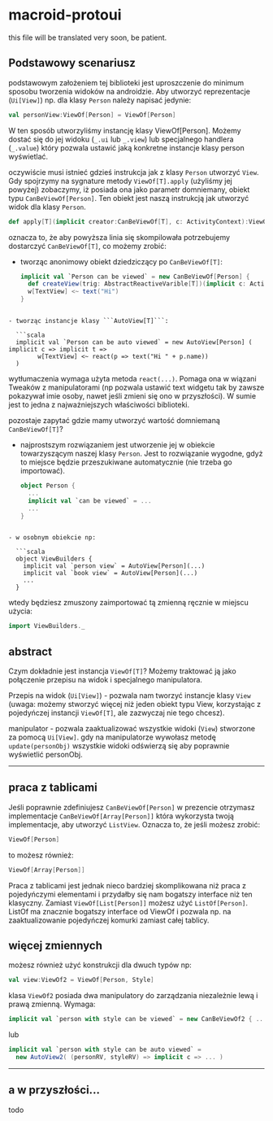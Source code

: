 macroid-protoui
=======================

this file will be translated very soon, be patient.

Podstawowy scenariusz
-----------------------

podstawowym założeniem tej biblioteki jest uproszczenie do minimum sposobu tworzenia widoków na androidzie. 
Aby utworzyć reprezentacje (```Ui[View]```) np. dla klasy ```Person``` należy napisać jedynie:

  ```scala
  val personView:ViewOf[Person] = ViewOf[Person]
```

W ten sposób utworzyliśmy instancję klasy ViewOf[Person]. Możemy dostać się do jej widoku (```_.ui``` lub ```_.view```) lub specjalnego handlera (```_.value```) który pozwala ustawić jaką konkretne instancje klasy person wyświetlać.

oczywiście musi istnieć gdzieś instrukcja jak z klasy ```Person``` utworzyć ```View```. Gdy spojrzymy na sygnature metody ```ViewOf[T].apply``` (użyliśmy jej powyżej) zobaczymy, iż posiada ona jako parametr domniemany, obiekt typu ```CanBeViewOf[Person]```. Ten obiekt jest naszą instrukcją jak utworzyć widok dla klasy ```Person```.  

  ```scala
  def apply[T](implicit creator:CanBeViewOf[T], c: ActivityContext):ViewOf[T]
```

oznacza to, że aby powyższa linia się skompilowała potrzebujemy dostarczyć ```CanBeViewOf[T]```, co możemy zrobić:
- tworząc anonimowy obiekt dziedziczący po ```CanBeViewOf[T]```: 
  
  ```scala
  implicit val `Person can be viewed` = new CanBeViewOf[Person] {
	def createView(trig: AbstractReactiveVarible[T])(implicit c: ActivityContext): Ui[View] = 
	w[TextView] <~ text("Hi")
  } 
```
  
- tworząc instancje klasy ```AutoView[T]```:
  
  ```scala
  implicit val `Person can be auto viewed` = new AutoView[Person] ( implicit c => implicit t => 
		w[TextView] <~ react(p => text("Hi " + p.name))
  ) 
```
  
wytłumaczenia wymaga użyta metoda ```react(...)```. Pomaga ona w wiązani Tweaków z manipulatorami (np pozwala ustawić text widgetu tak by zawsze pokazywał imie osoby, nawet jeśli zmieni się ono w przyszłości). W sumie jest to jedna z najważniejszych właściwości biblioteki. 
	
pozostaje zapytać gdzie mamy utworzyć wartość domniemaną ```CanBeViewOf[T]```?
- najprostszym rozwiązaniem jest utworzenie jej w obiekcie towarzyszącym naszej klasy ```Person```. Jest to rozwiązanie wygodne, gdyż to miejsce będzie przeszukiwane automatycznie (nie trzeba go importować).
  
  ```scala
  object Person {
	...
	implicit val `can be viewed` = ...
	...
  } 
```

- w osobnym obiekcie np:

  ```scala
  object ViewBuilders {
	implicit val `person view` = AutoView[Person](...)
	implicit val `book view` = AutoView[Person](...) 
	...
  } 
```

wtedy będziesz zmuszony zaimportować tą zmienną ręcznie w miejscu użycia:

  ```scala
  import ViewBuilders._
```
	
abstract
-------------------

Czym dokładnie jest instancja ```ViewOf[T]```? Możemy traktować ją jako połączenie przepisu na widok i specjalnego manipulatora. 

Przepis na widok (```Ui[View]```) -  pozwala nam tworzyć instancje klasy ```View``` (uwaga: możemy stworzyć więcej niż jeden obiekt typu View, korzystając z pojedyńczej instancji ```ViewOf[T]```, ale zazwyczaj nie tego chcesz).

manipulator - pozwala zaaktualizować wszystkie widoki (```View```) stworzone za pomocą ```Ui[View]```. gdy na manipulatorze wywołasz metodę ```update(personObj)``` wszystkie widoki odświerzą się aby poprawnie wyświetlić personObj.

------------------
praca z tablicami
------------------

Jeśli poprawnie zdefiniujesz ```CanBeViewOf[Person]``` w prezencie otrzymasz implementacje ```CanBeViewOf[Array[Person]]``` która wykorzysta twoją implementacje, aby utworzyć ```ListView```. Oznacza to, że jeśli możesz zrobić:

  ```scala
  ViewOf[Person]
``` 

to możesz również:

  ```scala
  ViewOf[Array[Person]]
```
Praca z tablicami jest jednak nieco bardziej skomplikowana niż praca z pojedyńczymi elementami i przydałby się nam bogatszy interface niż ten klasyczny. Zamiast ```ViewOf[List[Person]]``` możesz użyć ```ListOf[Person]```. ListOf ma znacznie bogatszy interface od ViewOf i pozwala np. na zaaktualizowanie pojedyńczej komurki zamiast całej tablicy.


więcej zmiennych
-----------------

możesz również użyć konstrukcji dla dwuch typów np:

  ```scala
  val view:ViewOf2 = ViewOf[Person, Style]
```

klasa ```ViewOf2``` posiada dwa manipulatory do zarządzania niezależnie lewą i prawą zmienną. Wymaga:
	
  ```scala
  implicit val `person with style can be viewed` = new CanBeViewOf2 { ... }
```

lub
  ```scala
  implicit val `person with style can be auto viewed` = 
    new AutoView2( (personRV, styleRV) => implicit c => ... )
```
------------------
a w przyszłości...
------------------

todo
